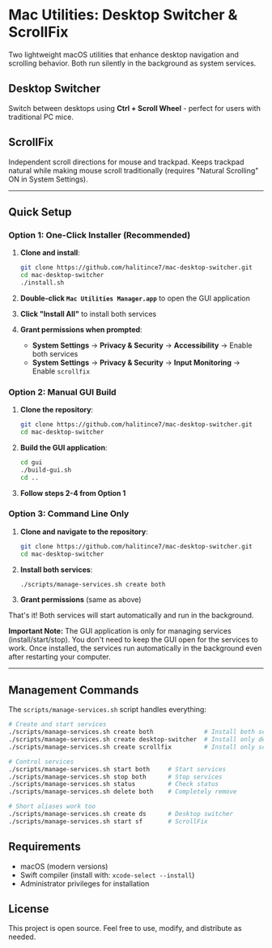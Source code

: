 # Mac Utilities: Desktop Switcher & ScrollFix

Two lightweight macOS utilities that enhance desktop navigation and scrolling behavior. Both run silently in the background as system services.

## Desktop Switcher
Switch between desktops using **Ctrl + Scroll Wheel** - perfect for users with traditional PC mice.

## ScrollFix  
Independent scroll directions for mouse and trackpad. Keeps trackpad natural while making mouse scroll traditionally (requires "Natural Scrolling" ON in System Settings).

---

## Quick Setup

### Option 1: One-Click Installer (Recommended)

1. **Clone and install**:
   ```bash
   git clone https://github.com/halitince7/mac-desktop-switcher.git
   cd mac-desktop-switcher
   ./install.sh
   ```

2. **Double-click `Mac Utilities Manager.app`** to open the GUI application

3. **Click "Install All"** to install both services

4. **Grant permissions when prompted**:
   - **System Settings** → **Privacy & Security** → **Accessibility** → Enable both services
   - **System Settings** → **Privacy & Security** → **Input Monitoring** → Enable `scrollfix`

### Option 2: Manual GUI Build

1. **Clone the repository**:
   ```bash
   git clone https://github.com/halitince7/mac-desktop-switcher.git
   cd mac-desktop-switcher
   ```

2. **Build the GUI application**:
   ```bash
   cd gui
   ./build-gui.sh
   cd ..
   ```

3. **Follow steps 2-4 from Option 1**

### Option 3: Command Line Only

1. **Clone and navigate to the repository**:
   ```bash
   git clone https://github.com/halitince7/mac-desktop-switcher.git
   cd mac-desktop-switcher
   ```

2. **Install both services**:
   ```bash
   ./scripts/manage-services.sh create both
   ```

3. **Grant permissions** (same as above)

That's it! Both services will start automatically and run in the background.

**Important Note:** The GUI application is only for managing services (install/start/stop). You don't need to keep the GUI open for the services to work. Once installed, the services run automatically in the background even after restarting your computer.

---

## Management Commands

The `scripts/manage-services.sh` script handles everything:

```bash
# Create and start services
./scripts/manage-services.sh create both              # Install both services
./scripts/manage-services.sh create desktop-switcher  # Install only desktop switcher
./scripts/manage-services.sh create scrollfix         # Install only scrollfix

# Control services
./scripts/manage-services.sh start both     # Start services
./scripts/manage-services.sh stop both      # Stop services  
./scripts/manage-services.sh status         # Check status
./scripts/manage-services.sh delete both    # Completely remove

# Short aliases work too
./scripts/manage-services.sh create ds      # Desktop switcher
./scripts/manage-services.sh start sf       # ScrollFix
```

## Requirements

- macOS (modern versions)
- Swift compiler (install with: `xcode-select --install`)
- Administrator privileges for installation

## License
This project is open source. Feel free to use, modify, and distribute as needed.
